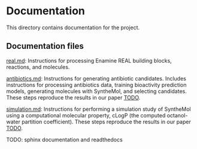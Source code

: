 # Documentation

This directory contains documentation for the project.

## Documentation files

[real.md](real.md): Instructions for processing Enamine REAL building blocks, reactions, and molecules.

[antibiotics.md](antibiotics.md): Instructions for generating antibiotic candidates. Includes instructions for processing antibiotics data, training bioactivity prediction models, generating molecules with SyntheMol, and selecting candidates. These steps reproduce the results in our paper [TODO](TODO).

[simulation.md](simulation.md): Instructions for performing a simulation study of SyntheMol using a computational molecular property, cLogP (the computed octanol-water partition coefficient). These steps reproduce the results in our paper [TODO](TODO).  

TODO: sphinx documentation and readthedocs

